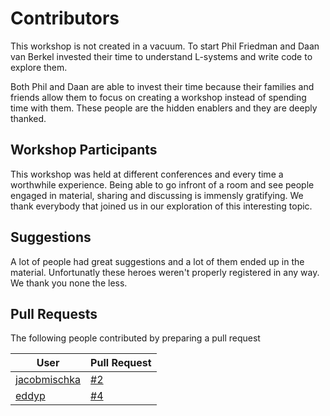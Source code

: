 # Contributors
This workshop is not created in a vacuum. To start Phil Friedman and Daan van Berkel invested their time to understand L-systems and write code to explore them.

Both Phil and Daan are able to invest their time because their families and friends allow them to focus on creating a workshop instead of spending time with them. These people are the hidden enablers and they are deeply thanked.

## Workshop Participants
This workshop was held at different conferences and every time a worthwhile experience. Being able to go infront of a room and see people engaged in material, sharing and discussing is immensly gratifying. We thank everybody that joined us in our exploration of this interesting topic.

## Suggestions
A lot of people had great suggestions and a lot of them ended up in the material. Unfortunatly these heroes weren't properly registered in any way. We thank you none the less.

## Pull Requests
The following people contributed by preparing a pull request

| User | Pull Request |
|------|--------------|
| [jacobmischka](https://github.com/jacobmischka) | [#2](https://github.com/columbus-elst-connection/workshop/pull/2) |
| [eddyp](https://github.com/eddyp) | [#4](https://github.com/columbus-elst-connection/workshop/pull/4) |
